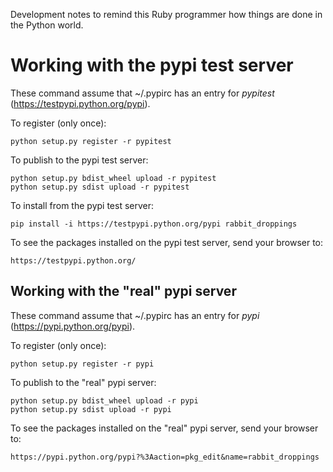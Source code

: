 Development notes to remind this Ruby programmer how things are done
in the Python world.

# Working with the pypi test server

These command assume that ~/.pypirc has an entry for _pypitest_
(https://testpypi.python.org/pypi).

To register (only once):

    python setup.py register -r pypitest

To publish to the pypi test server:

    python setup.py bdist_wheel upload -r pypitest
    python setup.py sdist upload -r pypitest

To install from the pypi test server:

    pip install -i https://testpypi.python.org/pypi rabbit_droppings

To see the packages installed on the pypi test server, send your
browser to:

    https://testpypi.python.org/

## Working with the "real" pypi server

These command assume that ~/.pypirc has an entry for _pypi_
(https://pypi.python.org/pypi).

To register (only once):

    python setup.py register -r pypi

To publish to the "real" pypi server:

    python setup.py bdist_wheel upload -r pypi
    python setup.py sdist upload -r pypi

To see the packages installed on the "real" pypi server, send your
browser to:

    https://pypi.python.org/pypi?%3Aaction=pkg_edit&name=rabbit_droppings
